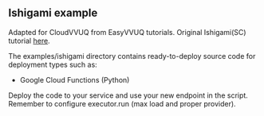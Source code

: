 ## Ishigami example

Adapted for CloudVVUQ from EasyVVUQ tutorials. Original Ishigami(SC) tutorial [here](https://github.com/UCL-CCS/EasyVVUQ/blob/dev/tutorials/easyvvuq_Ishigami_SC_tutorial.ipynb).

The examples/ishigami directory contains ready-to-deploy source code for deployment types such as:

- Google Cloud Functions (Python)

Deploy the code to your service and use your new endpoint in the script.  
Remember to configure executor.run (max load and proper provider).